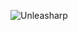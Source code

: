 ![Unleasharp](https://socialify.git.ci/TraberSoftware/Unleasharp/image?description=1&font=Inter&logo=https%3A%2F%2Fraw.githubusercontent.com%2FTraberSoftware%2FUnleasharp%2Frefs%2Fheads%2Fmain%2Fassets%2Flogo-small.png&name=1&owner=1&pattern=Circuit+Board&theme=Light)

